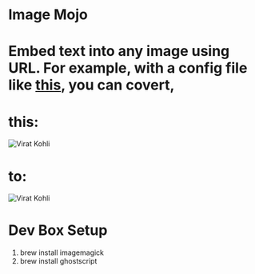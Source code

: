 Image Mojo
==========

# Embed text into any image using URL. For example, with a config file like [this](https://github.com/emaillenin/image-mojo/blob/38e0c3b90c09686f7f01ca393da903ce13bd91bd/template.yml), you can covert,

# this:

![Virat Kohli](http://www.espncricinfo.com/db/PICTURES/CMS/195300/195391.jpg "Virat Kohli")

# to:

![Virat Kohli](https://scontent-a.xx.fbcdn.net/hphotos-xap1/t31.0-8/p843x403/10661671_785463531495111_7728021187341465124_o.jpg "Virat Kohli")


Dev Box Setup
=============

1. brew install imagemagick
2. brew install ghostscript